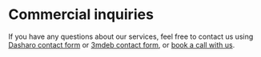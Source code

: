 # Commercial inquiries

If you have any questions about our services, feel free to contact us using
[Dasharo contact form](https://dasharo.com/pages/contact.html) or 
[3mdeb contact form](https://3mdeb.com/contact/), or [book a call with us](https://calendly.com/3mdeb/consulting-remote-meeting).
